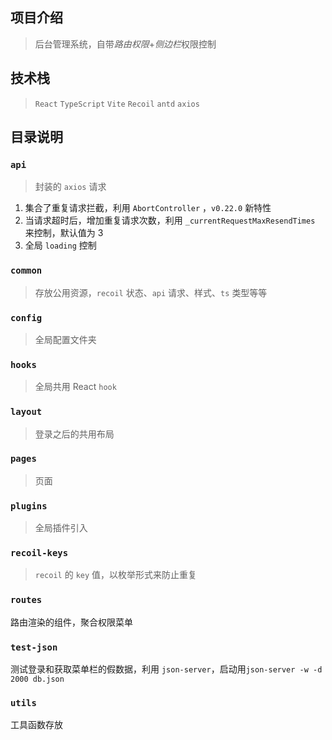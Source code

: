 ## 项目介绍

> 后台管理系统，自带*路由权限*+*侧边栏*权限控制

## 技术栈

> `React` `TypeScript` `Vite` `Recoil` `antd` `axios`

## 目录说明

### `api`

> 封装的 `axios` 请求

1. 集合了重复请求拦截，利用 `AbortController` ，`v0.22.0` 新特性
2. 当请求超时后，增加重复请求次数，利用 `_currentRequestMaxResendTimes` 来控制，默认值为 3
3. 全局 `loading` 控制

### `common`

> 存放公用资源，`recoil` 状态、`api` 请求、样式、`ts` 类型等等

### `config`

> 全局配置文件夹

### `hooks`

> 全局共用 React `hook`

### `layout`

> 登录之后的共用布局

### `pages`

> 页面

### `plugins`

> 全局插件引入

### `recoil-keys`

> `recoil` 的 `key` 值，以枚举形式来防止重复

### `routes`

路由渲染的组件，聚合权限菜单

### `test-json`

测试登录和获取菜单栏的假数据，利用 `json-server`，启动用`json-server -w -d 2000 db.json`

### `utils`

工具函数存放